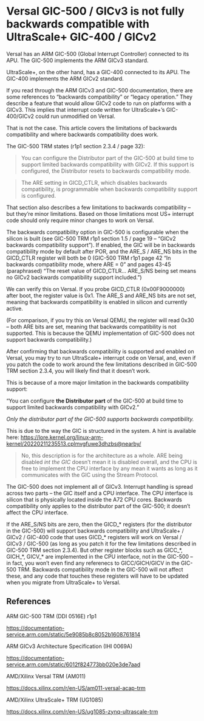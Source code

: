 # Versal GIC-500 / GICv3 is not fully backwards compatible with UltraScale+ GIC-400 / GICv2

Versal has an ARM GIC-500 (Global Interrupt Controller) connected to its APU. The GIC-500 implements the ARM GICv3 standard.

UltraScale+, on the other hand, has a GIC-400 connected to its APU. The GIC-400 implements the ARM GICv2 standard.

If you read through the ARM GICv3 and GIC-500 documentation, there are some references to “backwards compatibility” or “legacy operation.” They describe a feature that would allow GICv2 code to run on platforms with a GICv3. This implies that interrupt code written for UltraScale+’s GIC-400/GICv2 could run unmodified on Versal.

That is not the case. This article covers the limitations of backwards compatibility and where backwards compatibility does work.

The GIC-500 TRM states (r1p1 section 2.3.4 / page 32):

> You can configure the Distributor part of the GIC-500 at build time to support limited backwards compatibility with GICv2. If this support is configured, the Distributor resets to backwards compatibility mode.

> The ARE setting in GICD\_CTLR, which disables backwards compatibility, is programmable when backwards compatibility support is configured.

That section also describes a few limitations to backwards compatibility – but they’re minor limitations. Based on those limitations most US+ interrupt code should only require minor changes to work on Versal.

The backwards compatibility option in GIC-500 is configurable when the silicon is built (see GIC-500 TRM r1p1 section 1.5 / page 19 – “GICv2 backwards compatibility support”). If enabled, the GIC will be in backwards compatibility mode by default after POR, and the ARE\_S / ARE\_NS bits in the GICD\_CTLR register will both be 0 (GIC-500 TRM r1p1 page 42 “In backwards compatibility mode, where ARE = 0” and pages 43-45 (paraphrased) “The reset value of GICD\_CTLR… ARE\_S/NS being set means no GICv2 backwards compatibility support included.”)

We can verify this on Versal. If you probe GICD\_CTLR (0x00F9000000) after boot, the register value is 0x1. The ARE\_S and ARE\_NS bits are not set, meaning that backwards compatibility is enabled in silicon and currently active.

(For comparison, if you try this on Versal QEMU, the register will read 0x30 – both ARE bits are set, meaning that backwards compatibility is not supported. This is because the QEMU implementation of GIC-500 does not support backwards compatibility.)

After confirming that backwards compatibility is supported and enabled on Versal, you may try to run UltraScale+ interrupt code on Versal, and, even if you patch the code to work around the few limitations described in GIC-500 TRM section 2.3.4, you will likely find that it doesn’t work.

This is because of a more major limitation in the backwards compatibility support:

“You can configure **the Distributor part** of the GIC-500 at build time to support limited backwards compatibility with GICv2.”

_Only the distributor part of the GIC-500 supports backwards compatibility._

This is due to the way the GIC is structured in the system. A hint is available here: https://lore.kernel.org/linux-arm-kernel/20220211235513.cplmvgfuwe3dhzbs@nearby/

> No, this description is for the architecture as a whole. ARE being disabled _int the GIC_ doesn’t mean it is disabled overall, and the CPU is free to implement the CPU interface by any mean it wants as long as it communicates with the GIC using the Stream Protocol.

The GIC-500 does not implement all of GICv3. Interrupt handling is spread across two parts – the GIC itself and a CPU interface. The CPU interface is silicon that is physically located inside the A72 CPU cores. Backwards compatibility only applies to the distributor part of the GIC-500; it doesn’t affect the CPU interface.

If the ARE\_S/NS bits are zero, then the GICD\_\* registers (for the distributor in the GIC-500) will support backwards compatibility and UltraScale+ / GICv2 / GIC-400 code that uses GICD\_\* registers will work on Versal / GICv3 / GIC-500 (as long as you patch it for the few limitations described in GIC-500 TRM section 2.3.4). But other register blocks such as GICC\_\*, GICH\_\*, GICV\_\* are implemented in the CPU interface, not in the GIC-500 – in fact, you won’t even find any referenecs to GICC/GICH/GICV in the GIC-500 TRM. Backwards compatibility mode in the GIC-500 will not affect these, and any code that touches these registers will have to be updated when you migrate from UltraScale+ to Versal.

## References

ARM GIC-500 TRM (DDI 0516E) r1p1

https://documentation-service.arm.com/static/5e9085b8c8052b1608761814

ARM GICv3 Architecture Specification (IHI 0069A)

https://documentation-service.arm.com/static/6012f824773bb020e3de7aad

AMD/Xilinx Versal TRM (AM011)

https://docs.xilinx.com/r/en-US/am011-versal-acap-trm

AMD/Xilinx UltraScale+ TRM (UG1085)

https://docs.xilinx.com/r/en-US/ug1085-zynq-ultrascale-trm